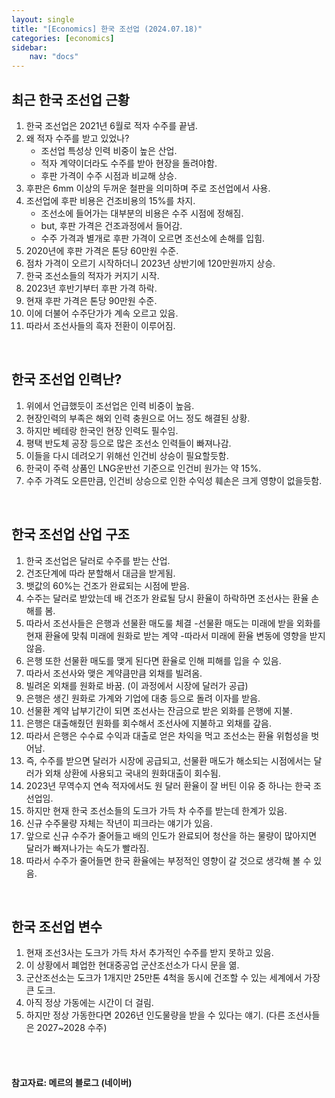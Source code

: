 ```yaml
---
layout: single
title: "[Economics] 한국 조선업 (2024.07.18)"
categories: [economics]
sidebar:
    nav: "docs"
---
```


## 최근 한국 조선업 근황
1. 한국 조선업은 2021년 6월로 적자 수주를 끝냄.  
1. 왜 적자 수주를 받고 있었나?  
    - 조선업 특성상 인력 비중이 높은 산업.  
    - 적자 계약이더라도 수주를 받아 현장을 돌려야함.  
    - 후판 가격이 수주 시점과 비교해 상승.  
1. 후판은 6mm 이상의 두꺼운 철판을 의미하며 주로 조선업에서 사용.  
1. 조선업에 후판 비용은 건조비용의 15%를 차지.  
    - 조선소에 들어가는 대부분의 비용은 수주 시점에 정해짐.  
    - but, 후판 가격은 건조과정에서 들어감.  
    - 수주 가격과 별개로 후판 가격이 오르면 조선소에 손해를 입힘.  
1. 2020년에 후판 가격은 톤당 60만원 수준.  
1. 점차 가격이 오르기 시작하더니 2023년 상반기에 120만원까지 상승.  
1. 한국 조선소들의 적자가 커지기 시작.  
1. 2023년 후반기부터 후판 가격 하락.  
1. 현재 후판 가격은 톤당 90만원 수준.  
1. 이에 더불어 수주단가가 계속 오르고 있음.  
1. 따라서 조선사들의 흑자 전환이 이루어짐.  
 
 <br/>

## 한국 조선업 인력난?
1. 위에서 언급했듯이 조선업은 인력 비중이 높음.  
1. 현장인력의 부족은 해외 인력 충원으로 어느 정도 해결된 상황.  
1. 하지만 베테랑 한국인 현장 인력도 필수임.  
1. 평택 반도체 공장 등으로 많은 조선소 인력들이 빠져나감.
1. 이들을 다시 데려오기 위해선 인건비 상승이 필요할듯함.
1. 한국이 주력 상품인 LNG운반선 기준으로 인건비 원가는 약 15%.
1. 수주 가격도 오른만큼, 인건비 상승으로 인한 수익성 훼손은 크게 영향이 없을듯함.

<br/>

## 한국 조선업 산업 구조
1. 한국 조선업은 달러로 수주를 받는 산업.
1. 건조단계에 따라 분할해서 대금을 받게됨.
1. 뱃값의 60%는 건조가 완료되는 시점에 받음.
1. 수주는 달러로 받았는데 배 건조가 완료될 당시 환율이 하락하면 조선사는 환율 손해를 봄.
1. 따라서 조선사들은 은행과 선물환 매도룰 체결
    -선물환 매도는 미래에 받을 외화를 현재 환율에 맞춰 미래에 원화로 받는 계약
    -따라서 미래에 환율 변동에 영향을 받지 않음.
1. 은행 또한 선물환 매도를 맺게 된다면 환율로 인해 피해를 입을 수 있음.
1. 따라서 조선사와 맺은 계약큼만큼 외채를 빌려옴.
1. 빌려온 외채를 원화로 바꿈. (이 과정에서 시장에 달러가 공급)
1. 은행은 생긴 원화로 가계와 기업에 대충 등으로 돌려 이자를 받음.
1. 선물환 계약 납부기간이 되면 조선사는 잔금으로 받은 외화를 은행에 지불.
1. 은행은 대출해줬던 원화를 회수해서 조선사에 지불하고 외채를 갚음.
1. 따라서 은행은 수수료 수익과 대출로 얻은 차익을 먹고 조선소는 환율 위험성을 벗어남.
1. 즉, 수주를 받으면 달러가 시장에 공급되고, 선물환 매도가 해소되는 시점에서는 달러가 외채 상환에 사용되고 국내의 원화대출이 회수됨.
1. 2023년 무역수지 연속 적자에서도 원 달러 환율이 잘 버틴 이유 중 하나는 한국 조선업임.
1. 하지만 현재 한국 조선소들의 도크가 가득 차 수주를 받는데 한계가 있음.
1. 신규 수주물량 자체는 작년이 피크라는 얘기가 있음.
1. 앞으로 신규 수주가 줄어들고 배의 인도가 완료되어 청산을 하는 물량이 많아지면 달러가 빠져나가는 속도가 빨라짐.
1. 따라서 수주가 줄어들면 한국 환율에는 부정적인 영향이 갈 것으로 생각해 볼 수 있음.

<br/>

## 한국 조선업 변수
1. 현재 조선3사는 도크가 가득 차서 추가적인 수주를 받지 못하고 있음.
1. 이 상황에서 폐업한 현대중공업 군산조선소가 다시 문을 엶.
1. 군산조선소는 도크가 1개지만 25만톤 4척을 동시에 건조할 수 있는 세계에서 가장 큰 도크.
1. 아직 정상 가동에는 시간이 더 걸림.
1. 하지만 정상 가동한다면 2026년 인도물량을 받을 수 있다는 얘기. (다른 조선사들은 2027~2028 수주)

<br/>
<br/>

#### 참고자료: 메르의 블로그 (네이버) 